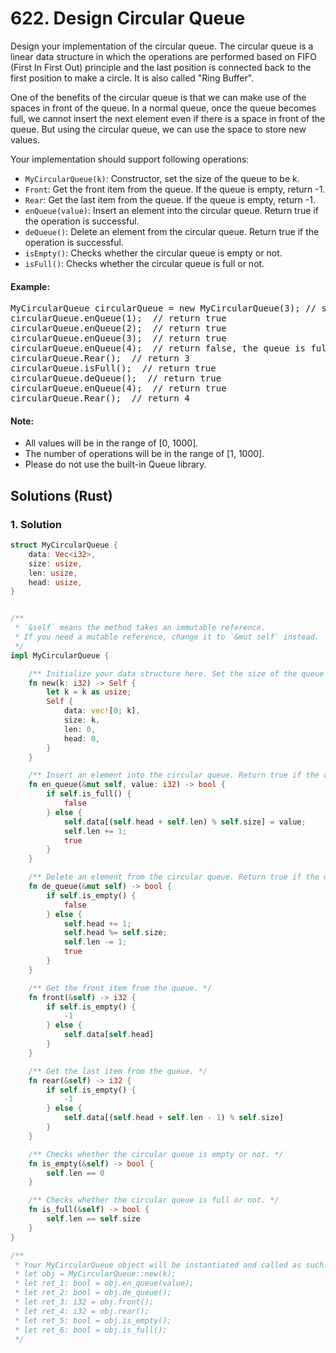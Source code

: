 # 622. Design Circular Queue
Design your implementation of the circular queue. The circular queue is a linear data structure in which the operations are performed based on FIFO (First In First Out) principle and the last position is connected back to the first position to make a circle. It is also called "Ring Buffer".

One of the benefits of the circular queue is that we can make use of the spaces in front of the queue. In a normal queue, once the queue becomes full, we cannot insert the next element even if there is a space in front of the queue. But using the circular queue, we can use the space to store new values.

Your implementation should support following operations:
* <code>MyCircularQueue(k)</code>: Constructor, set the size of the queue to be k.
* <code>Front</code>: Get the front item from the queue. If the queue is empty, return -1.
* <code>Rear</code>: Get the last item from the queue. If the queue is empty, return -1.
* <code>enQueue(value)</code>: Insert an element into the circular queue. Return true if the operation is successful.
* <code>deQueue()</code>: Delete an element from the circular queue. Return true if the operation is successful.
* <code>isEmpty()</code>: Checks whether the circular queue is empty or not.
* <code>isFull()</code>: Checks whether the circular queue is full or not.

#### Example:
<pre>
MyCircularQueue circularQueue = new MyCircularQueue(3); // set the size to be 3
circularQueue.enQueue(1);  // return true
circularQueue.enQueue(2);  // return true
circularQueue.enQueue(3);  // return true
circularQueue.enQueue(4);  // return false, the queue is full
circularQueue.Rear();  // return 3
circularQueue.isFull();  // return true
circularQueue.deQueue();  // return true
circularQueue.enQueue(4);  // return true
circularQueue.Rear();  // return 4
</pre>

#### Note:
* All values will be in the range of [0, 1000].
* The number of operations will be in the range of [1, 1000].
* Please do not use the built-in Queue library.

## Solutions (Rust)

### 1. Solution
```Rust
struct MyCircularQueue {
    data: Vec<i32>,
    size: usize,
    len: usize,
    head: usize,
}


/**
 * `&self` means the method takes an immutable reference.
 * If you need a mutable reference, change it to `&mut self` instead.
 */
impl MyCircularQueue {

    /** Initialize your data structure here. Set the size of the queue to be k. */
    fn new(k: i32) -> Self {
        let k = k as usize;
        Self {
            data: vec![0; k],
            size: k,
            len: 0,
            head: 0,
        }
    }

    /** Insert an element into the circular queue. Return true if the operation is successful. */
    fn en_queue(&mut self, value: i32) -> bool {
        if self.is_full() {
            false
        } else {
            self.data[(self.head + self.len) % self.size] = value;
            self.len += 1;
            true
        }
    }

    /** Delete an element from the circular queue. Return true if the operation is successful. */
    fn de_queue(&mut self) -> bool {
        if self.is_empty() {
            false
        } else {
            self.head += 1;
            self.head %= self.size;
            self.len -= 1;
            true
        }
    }

    /** Get the front item from the queue. */
    fn front(&self) -> i32 {
        if self.is_empty() {
            -1
        } else {
            self.data[self.head]
        }
    }

    /** Get the last item from the queue. */
    fn rear(&self) -> i32 {
        if self.is_empty() {
            -1
        } else {
            self.data[(self.head + self.len - 1) % self.size]
        }
    }

    /** Checks whether the circular queue is empty or not. */
    fn is_empty(&self) -> bool {
        self.len == 0
    }

    /** Checks whether the circular queue is full or not. */
    fn is_full(&self) -> bool {
        self.len == self.size
    }
}

/**
 * Your MyCircularQueue object will be instantiated and called as such:
 * let obj = MyCircularQueue::new(k);
 * let ret_1: bool = obj.en_queue(value);
 * let ret_2: bool = obj.de_queue();
 * let ret_3: i32 = obj.front();
 * let ret_4: i32 = obj.rear();
 * let ret_5: bool = obj.is_empty();
 * let ret_6: bool = obj.is_full();
 */
```
